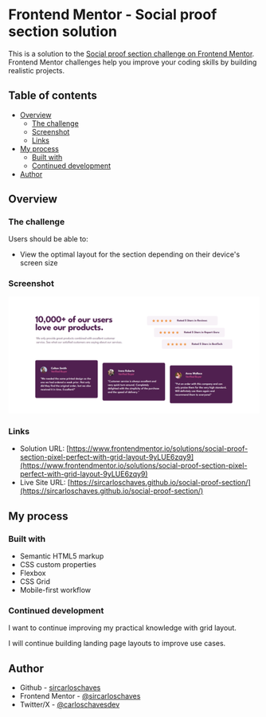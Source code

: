 # Frontend Mentor - Social proof section solution

This is a solution to the [Social proof section challenge on Frontend Mentor](https://www.frontendmentor.io/challenges/social-proof-section-6e0qTv_bA). Frontend Mentor challenges help you improve your coding skills by building realistic projects. 

## Table of contents

- [Overview](#overview)
  - [The challenge](#the-challenge)
  - [Screenshot](#screenshot)
  - [Links](#links)
- [My process](#my-process)
  - [Built with](#built-with)
  - [Continued development](#continued-development)
- [Author](#author)

## Overview

### The challenge

Users should be able to:

- View the optimal layout for the section depending on their device's screen size

### Screenshot

![](./images/screenshot.png)

### Links

- Solution URL: [https://www.frontendmentor.io/solutions/social-proof-section-pixel-perfect-with-grid-layout-9yLUE6zqy9](https://www.frontendmentor.io/solutions/social-proof-section-pixel-perfect-with-grid-layout-9yLUE6zqy9)
- Live Site URL: [https://sircarloschaves.github.io/social-proof-section/](https://sircarloschaves.github.io/social-proof-section/)

## My process

### Built with

- Semantic HTML5 markup
- CSS custom properties
- Flexbox
- CSS Grid
- Mobile-first workflow

### Continued development

I want to continue improving my practical knowledge with grid layout.

I will continue building landing page layouts to improve use cases.

## Author

- Github - [sircarloschaves](https://github.com/sircarloschaves)
- Frontend Mentor - [@sircarloschaves](https://www.frontendmentor.io/profile/sircarloschaves)
- Twitter/X - [@carloschavesdev](https://twitter.com/carloschavesdev)
